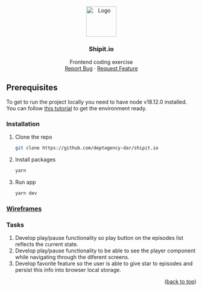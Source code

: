 <!-- Improved compatibility of back to top link: See: https://github.com/othneildrew/Best-README-Template/pull/73 -->

<a name="readme-top"></a>

<!--
*** Thanks for checking out the Best-README-Template. If you have a suggestion
*** that would make this better, please fork the repo and create a pull request
*** or simply open an issue with the tag "enhancement".
*** Don't forget to give the project a star!
*** Thanks again! Now go create something AMAZING! :D
-->

<!-- PROJECT LOGO -->
<br />
<div align="center">
  <a href="https://github.com/deptagency-dar/shipit.io">
    <img src="https://i.scdn.co/image/ab6765630000f68df3575988ed0e0980b7b94592" alt="Logo" width="80" height="80">
  </a>

<h3 align="center">Shipit.io</h3>

  <p align="center">
    Frontend coding exercise
    <br />
    <a href="https://github.com/deptagency-dar/shipit.io/issues">Report Bug</a>
    ·
    <a href="https://github.com/deptagency-dar/shipit.io/issues">Request Feature</a>
  </p>
</div>

<!-- GETTING STARTED -->

## Prerequisites

To get to run the project locally you need to have node v18.12.0 installed. You can follow [this tutorial](https://itsromiljain.medium.com/the-best-way-to-install-node-js-npm-and-yarn-on-mac-osx-4d8a8544987a) to get the environment ready.

### Installation

1. Clone the repo
   ```sh
   git clone https://github.com/deptagency-dar/shipit.io
   ```
2. Install packages
   ```sh
   yarn
   ```
3. Run app
   ```js
   yarn dev
   ```

### [Wireframes](https://www.figma.com/file/IXxABkpgoqK16ZoiumVsxv/shipit.io-coding-exercise)

### Tasks

1. Develop play/pause functionality so play button on the episodes list reflects the current state.
2. Develop play/pause functionality to be able to see the player component while navigating through the diferent screens.
3. Develop favorite feature so the user is able to give star to episodes and persist this info into browser local storage.

<p align="right">(<a href="#readme-top">back to top</a>)</p>
